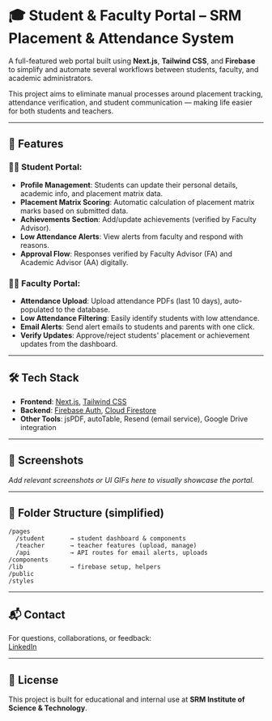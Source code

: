# 🎓 Student & Faculty Portal – SRM Placement & Attendance System

A full-featured web portal built using **Next.js**, **Tailwind CSS**, and **Firebase** to simplify and automate several workflows between students, faculty, and academic administrators.

This project aims to eliminate manual processes around placement tracking, attendance verification, and student communication — making life easier for both students and teachers.

---

## 🚀 Features

### 👨‍🎓 Student Portal:
- **Profile Management**: Students can update their personal details, academic info, and placement matrix data.
- **Placement Matrix Scoring**: Automatic calculation of placement matrix marks based on submitted data.
- **Achievements Section**: Add/update achievements (verified by Faculty Advisor).
- **Low Attendance Alerts**: View alerts from faculty and respond with reasons.
- **Approval Flow**: Responses verified by Faculty Advisor (FA) and Academic Advisor (AA) digitally.

### 👩‍🏫 Faculty Portal:
- **Attendance Upload**: Upload attendance PDFs (last 10 days), auto-populated to the database.
- **Low Attendance Filtering**: Easily identify students with low attendance.
- **Email Alerts**: Send alert emails to students and parents with one click.
- **Verify Updates**: Approve/reject students' placement or achievement updates from the dashboard.

---

## 🛠 Tech Stack

- **Frontend**: [Next.js](https://nextjs.org/), [Tailwind CSS](https://tailwindcss.com/)
- **Backend**: [Firebase Auth](https://firebase.google.com/products/auth), [Cloud Firestore](https://firebase.google.com/products/firestore)
- **Other Tools**: jsPDF, autoTable, Resend (email service), Google Drive integration

---

## 📸 Screenshots

_Add relevant screenshots or UI GIFs here to visually showcase the portal._

---

## 📂 Folder Structure (simplified)

```
/pages
  /student       → student dashboard & components
  /teacher       → teacher features (upload, manage)
  /api           → API routes for email alerts, uploads
/components
/lib             → firebase setup, helpers
/public
/styles
```

---

## 📬 Contact

For questions, collaborations, or feedback:  
[LinkedIn](https://www.linkedin.com/in/yash-dingar-946688276/)

---

## 📃 License

This project is built for educational and internal use at **SRM Institute of Science & Technology**.
